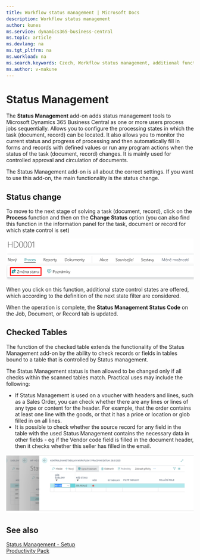 ```yaml
---
title: Workflow status management | Microsoft Docs
description: Workflow status management
author: kunes
ms.service: dynamics365-business-central
ms.topic: article
ms.devlang: na
ms.tgt_pltfrm: na
ms.workload: na
ms.search.keywords: Czech, Workflow status management, additional functions
ms.author: v-makune
---
```

# Status Management

The **Status Management** add-on adds status management tools to Microsoft Dynamics 365 Business Central as one or more users process jobs sequentially. Allows you to configure the processing states in which the task (document, record) can be located. It also allows you to monitor the current status and progress of processing and then automatically fill in forms and records with defined values or run any program actions when the status of the task (document, record) changes. It is mainly used for controlled approval and circulation of documents.

The Status Management add-on is all about the correct settings. If you want to use this add-on, the main functionality is the status change.

## Status change

To move to the next stage of solving a task (document, record), click on the **Process** function and then on the **Change Status** option (you can also find this function in the information panel for the task, document or record for which state control is set)

![Status Management - Status Management Templates](media/WF_change_status.png)

When you click on this function, additional state control states are offered, which according to the definition of the next state filter are considered.

When the operation is complete, the **Status Management Status Code** on the Job, Document, or Record tab is updated.

## Checked Tables

The function of the checked table extends the functionality of the Status Management add-on by the ability to check records or fields in tables bound to a table that is controlled by Status management.

The Status Management status is then allowed to be changed only if all checks within the scanned tables match. Practical uses may include the following:

- If Status Management is used on a voucher with headers and lines, such as a Sales Order, you can check whether there are any lines or lines of any type or content for the header. For example, that the order contains at least one line with the goods, or that it has a price or location or glob filled in on all lines.
- It is possible to check whether the source record for any field in the table with the used Status Management contains the necessary data in other fields - eg if the Vendor code field is filled in the document header, then it checks whether this seller has filled in the email.

![Linked Tables](media/workflow_tables.png)

## See also

[Status Management - Setup](status-management-setup.md)  
[Productivity Pack](productivity-pack.md)
